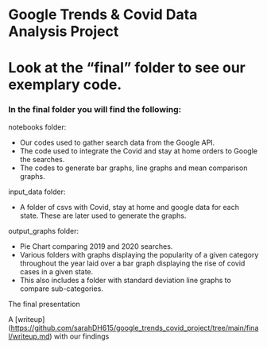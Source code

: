 # Google Trends & Covid Data Analysis Project

# Look at the “final” folder to see our exemplary code. 

### In the final folder you will find the following:
 notebooks folder: 
- Our codes used to gather search data from the Google API.
- The code used to integrate the Covid and stay at home orders to Google the searches. 
- The codes to generate bar graphs, line graphs and mean comparison graphs.
 
 input_data folder:
- A folder of csvs with Covid, stay at home and google data for each state. These are later used to generate the graphs.

 output_graphs folder:
- Pie Chart comparing 2019 and 2020 searches.
- Various folders with graphs displaying the popularity of a given category throughout the year laid over a bar graph displaying  the rise of covid cases in a given state.
- This also includes a folder with standard deviation line graphs to compare sub-categories. 

 The final presentation 

 A [writeup] (https://github.com/sarahDH615/google_trends_covid_project/tree/main/final/writeup.md) with our findings 

